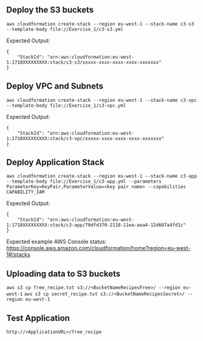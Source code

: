 ## Deploy the S3 buckets

`aws cloudformation create-stack --region eu-west-1 --stack-name c3-s3 --template-body file://Exercise_1/c3-s3.yml`

Expected Output:

```
{
    "StackId": "arn:aws:cloudformation:eu-west-1:1718XXXXXXXXX:stack/c3-s3/xxxxx-xxxx-xxxx-xxxx-xxxxxxx"
}
```
## Deploy VPC and Subnets

`aws cloudformation create-stack --region eu-west-1 --stack-name c3-vpc --template-body file://Exercise_1/c3-vpc.yml`

Expected Output:

```
{
    "StackId": "arn:aws:cloudformation:eu-west-1:1718XXXXXXXXX:stack/c3-vpc/xxxxx-xxxx-xxxx-xxxx-xxxxxxx"
}
```

## Deploy Application Stack

`aws cloudformation create-stack --region eu-west-1 --stack-name c3-app --template-body file://Exercise_1/c3-app.yml --parameters ParameterKey=KeyPair,ParameterValue=<key pair name> --capabilities CAPABILITY_IAM
`

Expected Output:

```
{
    "StackId": "arn:aws:cloudformation:eu-west-1:1718XXXXXXXXX:stack/c3-app/70dfd370-2118-11ea-aea4-12d607a4fd1c"
}
```

Expected example AWS Console status: https://console.aws.amazon.com/cloudformation/home?region=eu-west-1#/stacks


## Uploading data to S3 buckets

`aws s3 cp free_recipe.txt s3://<BucketNameRecipesFree>/ --region eu-west-1`
`aws s3 cp secret_recipe.txt s3://<BucketNameRecipesSecret>/ --region eu-west-1`

## Test Application

`http://<ApplicationURL>/free_recipe`